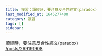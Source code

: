 ```yaml
---
title: 複習：讀經時，要注意反合性經文(paradox)
last_modified_at: 1645277400
category: 複習
tags: []
sidebar: 
---
```


<p>讀經時，要注意反合性經文(paradox)<br/>
<a href="/posts/269191908" target="_blank">/posts/269191908</a><br/>
 </p>
